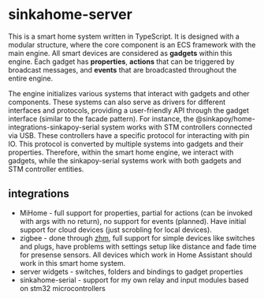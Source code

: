 # sinkahome-server

This is a smart home system written in TypeScript. It is designed with a modular structure, where the core component is an ECS framework with the main engine. All smart devices are considered as **gadgets** within this engine. Each gadget has **properties**, **actions** that can be triggered by broadcast messages, and **events** that are broadcasted throughout the entire engine.

The engine initializes various systems that interact with gadgets and other components. These systems can also serve as drivers for different interfaces and protocols, providing a user-friendly API through the gadget interface (similar to the facade pattern). For instance, the @sinkapoy/home-integrations-sinkapoy-serial system works with STM controllers connected via USB. These controllers have a specific protocol for interacting with pin IO. This protocol is converted by multiple systems into gadgets and their properties. Therefore, within the smart home engine, we interact with gadgets, while the sinkapoy-serial systems work with both gadgets and STM controller entities.

## integrations
 - MiHome - full support for properties, partial for actions (can be invoked with args with no return), no support for events (planned). Have initial support for cloud devices (just scrobling for local devices).
 - zigbee - done through [zhm](https://github.com/Koenkk/zigbee-herdsman), full support for simple devices like switches and plugs, have problems with settings setup like distance and fade time for presense sensors. All devices which work in Home Assistant should work in this smart home system.
 - server widgets - switches, folders and bindings to gadget properties
 - sinkahome-serial - support for my own relay and input modules based on stm32 microcontrollers
